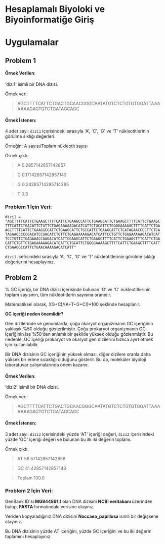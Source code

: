 # Hesaplamalı Biyoloki ve Biyoinformatiğe Giriş

# Uygulamalar

## Problem 1

#### Örnek Verilen:

'dizi1' isimli bir DNA dizisi.

Örnek veri:

> AGCTTTTCATTCTGACTGCAACGGGCAATATGTCTCTGTGTGGATTAAAAAAAGAGTGTCTGATAGCAGC

#### Örnek İstenen:

4 adet sayı: `dizi1` içerisindeki sırasıyla 'A', 'C', 'G' ve 'T' nükleotitlerinin görülme sıklığı değerleri.

Örneğin; A sayısı/Toplam nükleotit sayısı

Örnek çıktı:

> A 0.2857142857142857

> C 0.17142857142857143

> G 0.24285714285714285

> T 0.3

### Problem 1 İçin Veri:

`dizi1 = "AGCTTTTCATTCTGAAGCTTTTCATTCTGAAGCCATTCTGAAGCATTCTGAAGCTTTTCATTCTGAAGCTTTCATTCTGACATTCTGTTCTGAGAAAAAGACATCATTCTGCATTCTGGGGAAAAGCTTTTCATTCTGAAGCTTTTCATTCTGAAGGCCATTCTGAAGCATTCTGCCATTCTGAAGCATTCTCATAGAACCCCTTCTCATAGAACCCCCGACATCCGACATCTGTTCTGAGAAAAAGACATCATTCCTGTTCTGAGAAAAAGACATCATTCCTGTTCTGAGAAACCAAGACATCATTCGAAGCATTCTGAAGCTTTTCATTCTGAAGCTTTCATTCTGACATTCTGTTCTGAGAAAAAGACATCATTCTGCATTCTGGGGAAAAGCTTTTCATTCTGAAGCTTTTCATTCTGAAGGCCATTCTGAACAAAAGACATCATT"`

`dizi1` içerisindeki sırasıyla 'A', 'C', 'G' ve 'T' nükleotitlerinin görülme sıklığı değerlerini hesaplayınız.



## Problem 2

% GC içeriği, bir DNA dizisi içerisinde bulunan 'G' ve 'C' nükleotitlerinin toplam sayısının, tüm nükleotitlerin sayısına oranıdır. 

Matematiksel olarak, ((G+C)/(A+T+G+C))\*100 şeklinde hesaplanır.

<b> GC içeriği neden önemlidir? </b> 

Gen dizilerinde ve genomlarda, çoğu ökaryot organizmanın GC içeriğinin yaklaşık %50 olduğu gösterilmiştir. Çoğu prokaryot organizmanın GC içeriğinin ise %50'den anlamlı bir şekilde yüksek olduğu gözlenmiştir. Bu nedenle, GC içeriği prokaryot ve ökaryot gen dizilerini hızlıca ayırt etmek için kullanılabilir.

Bir DNA dizisinin GC içeriğinin yüksek olması, diğer dizilere oranla daha yüksek bir erime sıcaklığı olduğunu gösterir. Bu da, moleküler biyoloji laboratuvar çalışmalarında önem kazanır.

#### Örnek Verilen:

'dizi2' isimli bir DNA dizisi.

Örnek veri:

> AGCTTTTCATTCTGACTGCAACGGGCAATATGTCTCTGTGTGGATTAAAAAAAGAGTGTCTGATAGCAGC

#### Örnek İstenen:

3 adet sayı: `dizi2` içerisindeki yüzde 'AT' içeriği değeri, `dizi2` içerisindeki yüzde 'GC' içeriği değeri ve bulunan bu ilk iki değerin toplamı.

Örnek çıktı:

> AT 58.57142857142858

> GC 41.42857142857143

> Toplam 100.0

### Problem 2 İçin Veri:

GenBank ID'si <b> MG944891.1 </b> olan DNA dizisini <b> NCBI veritabanı </b> üzerinden bulup, <b> FASTA </b> formatındaki verisine ulaşınız. 

Veriden kopyaladığınız DNA dizisini <b> Noccaea_papillosa </b> isimli bir değişkene atayınız.

Bu DNA dizisinin yüzde AT içeriğini, yüzde GC içeriğini ve bu iki değerin toplamını hesaplayınız.
